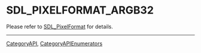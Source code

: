 # SDL_PIXELFORMAT_ARGB32

Please refer to [SDL_PixelFormat](SDL_PixelFormat) for details.

----
[CategoryAPI](CategoryAPI), [CategoryAPIEnumerators](CategoryAPIEnumerators)

